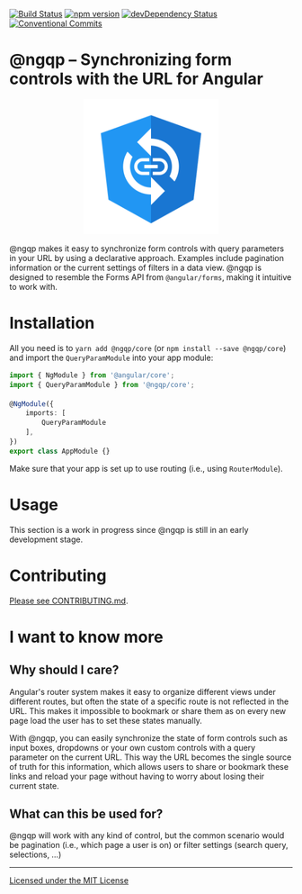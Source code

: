 [![Build Status](https://travis-ci.org/Airblader/ngqp.svg?branch=master)](https://travis-ci.org/Airblader/ngqp)
[![npm version](https://badge.fury.io/js/%40ngqp%2Fcore.svg)](https://www.npmjs.com/@ngqp/core)
[![devDependency Status](https://david-dm.org/Airblader/ngqp/dev-status.svg?branch=master)](https://david-dm.org/Airblader/ngqp#info=devDependencies)
[![Conventional Commits](https://img.shields.io/badge/Conventional%20Commits-1.0.0-green.svg)](https://conventionalcommits.org)

# @ngqp – Synchronizing form controls with the URL for Angular

<p align="center">
  <img width="auto" height="240" src="https://raw.githubusercontent.com/Airblader/ngqp/master/logo.svg?sanitize=true">
</p>

@ngqp makes it easy to synchronize form controls with query parameters in your URL by using a declarative approach. Examples
include pagination information or the current settings of filters in a data view. @ngqp is designed to resemble the Forms API
from `@angular/forms`, making it intuitive to work with.

# Installation

All you need is to `yarn add @ngqp/core` (or `npm install --save @ngqp/core`) and import the `QueryParamModule` into your app module:

```typescript
import { NgModule } from '@angular/core';
import { QueryParamModule } from '@ngqp/core';

@NgModule({
    imports: [
        QueryParamModule
    ],
})
export class AppModule {}
```

Make sure that your app is set up to use routing (i.e., using `RouterModule`).

# Usage

This section is a work in progress since @ngqp is still in an early development stage.

# Contributing

[Please see CONTRIBUTING.md][contributing].

# I want to know more

## Why should I care?

Angular's router system makes it easy to organize different views under different routes, but often the state of a specific
route is not reflected in the URL. This makes it impossible to bookmark or share them as on every new page load the user has
to set these states manually.

With @ngqp, you can easily synchronize the state of form controls such as input boxes, dropdowns or your own custom controls
with a query parameter on the current URL. This way the URL becomes the single source of truth for this information, which
allows users to share or bookmark these links and reload your page without having to worry about losing their current state.

## What can this be used for?

@ngqp will work with any kind of control, but the common scenario would be pagination (i.e., which page a user is on) or
filter settings (search query, selections, …)

---

[Licensed under the MIT License][license]

[license]: https://www.github.com/Airblader/ngqp/blob/master/LICENSE
[contributing]: https://www.github.com/Airblader/ngqp/blob/master/CONTRIBUTING.md